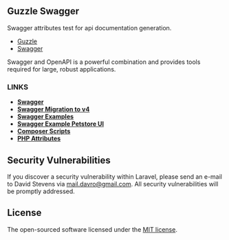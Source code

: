 
## Guzzle Swagger 

Swagger attributes test for api documentation generation.

- [Guzzle](https://github.com/guzzle/guzzle)
- [Swagger](https://swagger.io/)

Swagger and OpenAPI is a powerful combination and provides tools required for large, robust applications.

### LINKS

- **[Swagger](https://zircote.github.io/swagger-php/)**
- **[Swagger Migration to v4](https://github.com/zircote/swagger-php/blob/master/docs/guide/migrating-to-v4.md)**
- **[Swagger Examples](https://github.com/zircote/swagger-php/tree/master/Examples)**
- **[Swagger Example Petstore UI](https://petstore.swagger.io/)**
- **[Composer Scripts](https://getcomposer.org/doc/articles/scripts.md)**
- **[PHP Attributes](https://php.watch/articles/php-attributes)**

## Security Vulnerabilities

If you discover a security vulnerability within Laravel, please send an e-mail to David Stevens via [mail.davro@gmail.com](mailto:mail.davro@gmail.com). All security vulnerabilities will be promptly addressed.

## License

The open-sourced software licensed under the [MIT license](https://opensource.org/licenses/MIT).
